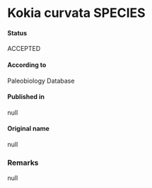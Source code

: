 Kokia curvata SPECIES
=======

#### Status
ACCEPTED

#### According to
Paleobiology Database

#### Published in
null

#### Original name
null

### Remarks
null